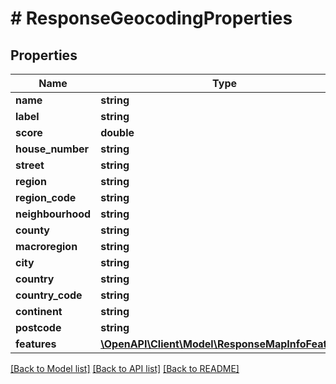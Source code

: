 # # ResponseGeocodingProperties

## Properties

Name | Type | Description | Notes
------------ | ------------- | ------------- | -------------
**name** | **string** |  |
**label** | **string** |  |
**score** | **double** |  | [optional]
**house_number** | **string** |  | [optional]
**street** | **string** |  | [optional]
**region** | **string** |  | [optional]
**region_code** | **string** |  | [optional]
**neighbourhood** | **string** |  | [optional]
**county** | **string** |  | [optional]
**macroregion** | **string** |  | [optional]
**city** | **string** |  | [optional]
**country** | **string** |  | [optional]
**country_code** | **string** |  | [optional]
**continent** | **string** |  | [optional]
**postcode** | **string** |  | [optional]
**features** | [**\OpenAPI\Client\Model\ResponseMapInfoFeatures**](ResponseMapInfoFeatures.md) |  | [optional]

[[Back to Model list]](../../README.md#models) [[Back to API list]](../../README.md#endpoints) [[Back to README]](../../README.md)
